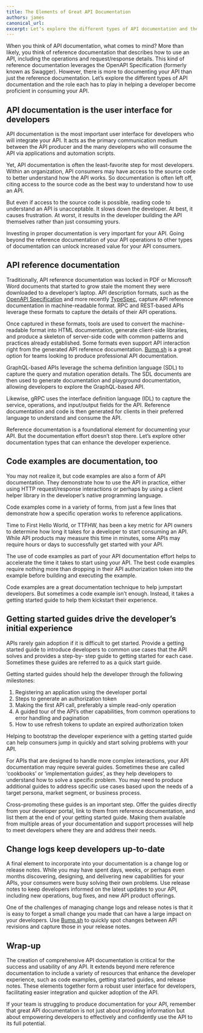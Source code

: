 ```yaml
---
title: The Elements of Great API Documentation
authors: james
canonical_url: 
excerpt: Let’s explore the different types of API documentation and the role each has to play in helping a developer become proficient in consuming your API. 
---
```


When you think of API documentation, what comes to mind? More than likely, you think of reference documentation that describes how to use an API, including the operations and request/response details. This kind of reference documentation leverages the OpenAPI Specification (formerly known as Swagger). However, there is more to documenting your API than just the reference documentation. Let’s explore the different types of API documentation and the role each has to play in helping a developer become proficient in consuming your API. 

## API documentation is the user interface for developers

API documentation is the most important user interface for developers who will integrate your API. It acts as the primary communication medium between the API producer and the many developers who will consume the API via applications and automation scripts.

Yet, API documentation is often the least-favorite step for most developers. Within an organization, API consumers may have access to the source code to better understand how the API works. So documentation is often left off, citing access to the source code as the best way to understand how to use an API. 

But even if access to the source code is possible, reading code to understand an API is unacceptable. It slows down the developer. At best, it causes frustration. At worst, it results in the developer building the API themselves rather than just consuming yours. 

Investing in proper documentation is very important for your API. Going beyond the reference documentation of your API operations to other types of documentation can unlock increased value for your API consumers.

## API reference documentation

Traditionally, API reference documentation was locked in PDF or Microsoft Word documents that started to grow stale the moment they were downloaded to a developer’s laptop. API description formats, such as the [OpenAPI Specification](https://spec.openapis.org/) and more recently [TypeSpec](https://typespec.io/), capture API reference documentation in machine-readable format. RPC and REST-based APIs leverage these formats to capture the details of their API operations. 

Once captured in these formats, tools are used to convert the machine-readable format into HTML documentation, generate client-side libraries, and produce a skeleton of server-side code with common patterns and practices already established. Some formats even support API interaction right from the generated API reference documentation. [Bump.sh](https://bump.sh/) is a great option for teams looking to produce professional API documentation. 

GraphQL-based APIs leverage the schema definition language (SDL) to capture the query and mutation operation details. The SDL documents are then used to generate documentation and playground documentation, allowing developers to explore the GraphQL-based API. 

Likewise, gRPC uses the interface definition language (IDL) to capture the service, operations, and input/output fields for the API. Reference documentation and code is then generated for clients in their preferred language to understand and consume the API.

Reference documentation is a foundational element for documenting your API. But the documentation effort doesn’t stop there. Let’s explore other documentation types that can enhance the developer experience. 

## Code examples are documentation, too

You may not realize it, but code examples are also a form of API documentation. They demonstrate how to use the API in practice, either using HTTP request/response interactions or perhaps by using a client helper library in the developer’s native programming language. 

Code examples come in a variety of forms, from just a few lines that demonstrate how a specific operation works to reference applications.

Time to First Hello World, or TTFHW, has been a key metric for API owners to determine how long it takes for a developer to start consuming an API. While API products may measure this time in minutes, some APIs may require hours or days to successfully get started with your API. 

The use of code examples as part of your API documentation effort helps to accelerate the time it takes to start using your API. The best code examples require nothing more than dropping in their API authorization token into the example before building and executing the example. 

Code examples are a great documentation technique to help jumpstart developers. But sometimes a code example isn’t enough. Instead, it takes a getting started guide to help them kickstart their experience.

## Getting started guides drive the developer’s initial experience

APIs rarely gain adoption if it is difficult to get started. Provide a getting started guide to introduce developers to common use cases that the API solves and provides a step-by- step guide to getting started for each case. Sometimes these guides are referred to as a quick start guide.

Getting started guides should help the developer through the following milestones:

1. Registering an application using the developer portal
2. Steps to generate an authorization token
3. Making the first API call, preferably a simple read-only operation
4. A guided tour of the API’s other capabilities, from common operations to error handling and pagination
5. How to use refresh tokens to update an expired authorization token

Helping to bootstrap the developer experience with a getting started guide can help consumers jump in quickly and start solving problems with your API. 

For APIs that are designed to handle more complex interactions, your API documentation may require several guides. Sometimes these are called ‘cookbooks’ or ‘implementation guides’, as they help developers to understand how to solve a specific problem. You may need to produce additional guides to address specific use cases based upon the needs of a target persona, market segment, or business process. 

Cross-promoting these guides is an important step. Offer the guides directly from your developer portal, link to them from reference documentation, and list them at the end of your getting started guide. Making them available from multiple areas of your documentation and support processes will help to meet developers where they are and address their needs. 

## Change logs keep developers up-to-date

A final element to incorporate into your documentation is a change log or release notes. While you may have spent days, weeks, or perhaps even months discovering, designing, and delivering new capabilities for your APIs, your consumers were busy solving their own problems. Use release notes to keep developers informed on the latest updates to your API, including new operations, bug fixes, and new API product offerings. 

One of the challenges of managing change logs and release notes is that it is easy to forget a small change you made that can have a large impact on your developers. Use [Bump.sh](https://bump.sh/) to quickly spot changes between API revisions and capture those in your release notes. 

## Wrap-up
The creation of comprehensive API documentation is critical for the success and usability of any API. It extends beyond mere reference documentation to include a variety of resources that enhance the developer experience, such as code examples, getting started guides, and release notes. These elements together form a robust user interface for developers, facilitating easier integration and quicker adoption of the API. 

If your team is struggling to produce documentation for your API, remember that great API documentation is not just about providing information but about empowering developers to effectively and confidently use the API to its full potential.
